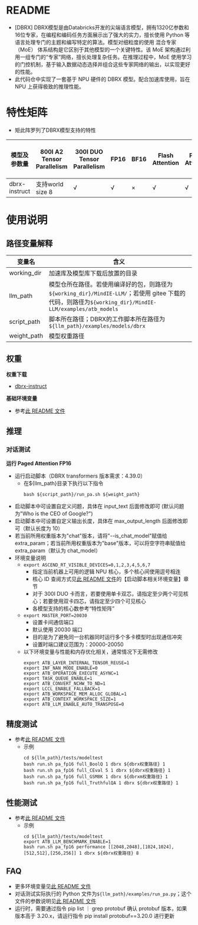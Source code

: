 # README

- [DBRX]  DBRX模型是由Databricks开发的尖端语言模型，拥有1320亿参数和16位专家，在编程和编码任务方面展示出了强大的实力，擅长使用 Python 等语言处理专门的主题和编写特定的算法。模型对细粒度的使用 混合专家（MoE） 体系结构是它区别于其他模型的一个关键特性。该 MoE 架构通过利用一组专门的“专家”网络，擅长处理复杂任务。在推理过程中，MoE 使用学习的门控机制，基于输入数据动态选择并组合这些专家网络的输出，以实现更好的性能。
- 此代码仓中实现了一套基于 NPU 硬件的 DBRX 模型。配合加速库使用，旨在 NPU 上获得极致的推理性能。

# 特性矩阵
- 矩此阵罗列了DBRX模型支持的特性

| 模型及参数量              | 800I A2 Tensor Parallelism | 300I DUO Tensor Parallelism | FP16 | BF16 | Flash Attention | Paged Attention | W8A8量化 | W8A16量化 | W4A16量化 | KV cache量化 | 稀疏量化 | MindIE | TGI | 长序列   |
|---------------------|----------------------------|----------------------------|------|----------------------|-----------------|-----------------|---------|---------|----------|---------------|--------------------------|--------|-----|-------|
| dbrx-instruct | 支持world size 8             | √                | √   | ×                   | √              | √              | ×   | ×    | ×        | ×           | ×                       | ×  | ×     | ×  | ×    |


# 使用说明

## 路径变量解释

| 变量名      | 含义                                                                                                                    |
| ----------- |-----------------------------------------------------------------------------------------------------------------------|
| working_dir | 加速库及模型库下载后放置的目录                                                                                                       |
| llm_path    | 模型仓所在路径。若使用编译好的包，则路径为`${working_dir}/MindIE-LLM/`；若使用 gitee 下载的代码，则路径为`${working_dir}/MindIE-LLM/examples/atb_models` |
| script_path | 脚本所在路径；DBRX的工作脚本所在路径为`${llm_path}/examples/models/dbrx`                                                               |
| weight_path | 模型权重路径                                                                                                                |

## 权重

**权重下载**

- [dbrx-instruct](https://www.modelscope.cn/models/AI-ModelScope/dbrx-instruct)



**基础环境变量**

- 参考[此 README 文件](../../../../../../MindIE-LLM%20-%20副本/examples/atb_models/README.md)

## 推理

### 对话测试

**运行 Paged Attention FP16**

- 运行启动脚本（DBRX transformers 版本需求：4.39.0）
  - 在\${llm_path}目录下执行以下指令
    ```shell
    bash ${script_path}/run_pa.sh ${weight_path}
    ```
- 启动脚本中可设置自定义问题，具体在 input_text 后面修改即可 (默认问题为"Who is the CEO of Google?")
- 启动脚本中可设置自定义输出长度，具体在 max_output_length 后面修改即可（默认长度为 10）
- 若当前所用权重版本为"chat"版本，请将"--is_chat_model"赋值给 extra_param；若当前所用权重版本为"base"版本，可以将空字符串赋值给 extra_param（默认为 chat_model）
- 环境变量说明
  - `export ASCEND_RT_VISIBLE_DEVICES=0,1,2,3,4,5,6,7`
    - 指定当前机器上可用的逻辑 NPU 核心，多个核心间使用逗号相连
    - 核心 ID 查阅方式见[此 README 文件](../../../../../../MindIE-LLM%20-%20副本/examples/atb_models/examples/README.md)的【启动脚本相关环境变量】章节
    - 对于 300I DUO 卡而言，若要使用单卡双芯，请指定至少两个可见核心；若要使用双卡四芯，请指定至少四个可见核心
    - 各模型支持的核心数参考“特性矩阵”
  - `export MASTER_PORT=20030`
    - 设置卡间通信端口
    - 默认使用 20030 端口
    - 目的是为了避免同一台机器同时运行多个多卡模型时出现通信冲突
    - 设置时端口建议范围为：20000-20050
  - 以下环境变量与性能和内存优化相关，通常情况下无需修改
    ```shell
    export ATB_LAYER_INTERNAL_TENSOR_REUSE=1
    export INF_NAN_MODE_ENABLE=0
    export ATB_OPERATION_EXECUTE_ASYNC=1
    export TASK_QUEUE_ENABLE=1
    export ATB_CONVERT_NCHW_TO_ND=1
    export LCCL_ENABLE_FALLBACK=1
    export ATB_WORKSPACE_MEM_ALLOC_GLOBAL=1
    export ATB_CONTEXT_WORKSPACE_SIZE=1
    export ATB_LLM_ENABLE_AUTO_TRANSPOSE=0
    ```

## 精度测试

- 参考[此 README 文件](../../../../../../MindIE-LLM%20-%20副本/examples/atb_models/tests/modeltest/README.md)
  - 示例 
    ```shell
    cd ${llm_path}/tests/modeltest
    bash run.sh pa_fp16 full_BoolQ 1 dbrx ${dbrx权重路径} 1
    bash run.sh pa_fp16 full_CEval 5 1 dbrx ${dbrx权重路径} 1
    bash run.sh pa_fp16 full_GSM8K 1 dbrx ${dbrxm权重路径} 1
    bash run.sh pa_fp16 full_TruthfulQA 1 dbrx ${dbrx权重路径} 1
    ```

## 性能测试

- 参考[此 README 文件](../../../../../../MindIE-LLM%20-%20副本/examples/atb_models/tests/modeltest/README.md)
  - 示例
    ```shell
    cd ${llm_path}/tests/modeltest
    export ATB_LLM_BENCHMARK_ENABLE=1
    bash run.sh pa_fp16 performance [[2048,2048],[1024,1024],[512,512],[256,256]] 1 dbrx ${dbrx权重路径} 8
    ```

## FAQ

- 更多环境变量见[此 README 文件](../../../../../../MindIE-LLM%20-%20副本/examples/atb_models/examples/README.md)
- 对话测试实际执行的 Python 文件为`${llm_path}/examples/run_pa.py`；这个文件的参数说明见[此 README 文件](../../../../../../MindIE-LLM%20-%20副本/examples/atb_models/examples/README.md)
- 运行时，需要通过指令 pip list ｜ grep protobuf 确认 protobuf 版本，如果版本高于 3.20.x，请运行指令 pip install protobuf==3.20.0 进行更新
